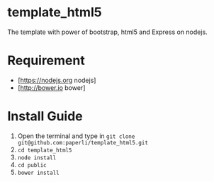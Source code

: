 # template_html5
The template with power of bootstrap, html5 and Express on nodejs.

# Requirement
- [https://nodejs.org nodejs]
- [http://bower.io bower]

# Install Guide
1. Open the terminal and type in ```git clone git@github.com:paperli/template_html5.git```
2. ```cd template_html5```
3. ```node install```
4. ```cd public```
5. ```bower install```
